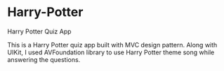 # Harry-Potter
Harry Potter Quiz App

This is a Harry Potter quiz app built with MVC design pattern. Along with UIKit, I used AVFoundation library to use Harry Potter theme song while answering the questions.
